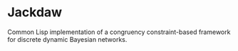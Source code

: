 # Jackdaw

Common Lisp implementation of a congruency constraint-based framework for discrete dynamic Bayesian networks.
